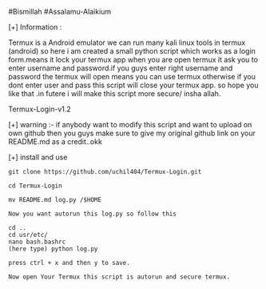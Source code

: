 #Bismillah
#Assalamu-Alaikium

 [+] Information :

   Termux is a Android emulator we can run many kali linux
   tools in termux (android) so here i am created a small 
   python script which works as a login form.means it lock
   your termux app when you are open termux it ask you to
   enter username and password.if you guys enter right 
   username and password the termux will open means you can
   use termux otherwise if you dont enter user and pass
   this script will close your termux app. so hope you like
   that .in futere i will make this script more secure/
   insha allah.

   Termux-Login-v1.2 

[+] warning :- if anybody want to modify this script and want to 
    upload on own github then you guys make sure to give my original github link on your README.md as a credit..okk

[+] install and use
  
    git clone https://github.com/uchil404/Termux-Login.git

    cd Termux-Login

    mv README.md log.py /$HOME

    Now you want autorun this log.py so follow this

    cd ..
    cd usr/etc/
    nano bash.bashrc
    (here type) python log.py

    press ctrl + x and then y to save.

    Now open Your Termux this script is autorun and secure termux.


